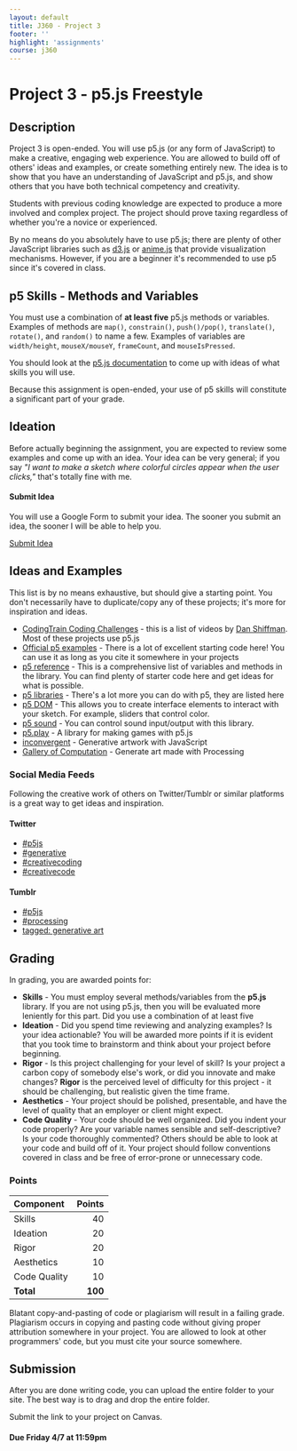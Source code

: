 ```yaml
---
layout: default
title: J360 - Project 3
footer: ''
highlight: 'assignments'
course: j360
---
```

# Project 3 - p5.js Freestyle
## Description
Project 3 is open-ended. You will use p5.js (or any form of JavaScript) to make a creative, engaging web experience. You are allowed to build off of others' ideas and examples, or create something entirely new. The idea is to show that you have an understanding of JavaScript and p5.js, and show others that you have both technical competency and creativity.

Students with previous coding knowledge are expected to produce a more involved and complex project. The project should prove taxing regardless of whether you're a novice or experienced.

By no means do you absolutely have to use p5.js; there are plenty of other JavaScript libraries such as [d3.js](https://d3js.org) or [anime.js](http://anime-js.com/) that provide visualization mechanisms. However, if you are a beginner it's recommended to use p5 since it's covered in class.

## p5 Skills - Methods and Variables
You must use a combination of __at least five__ p5.js methods or variables. Examples of methods are `map()`, `constrain()`, `push()/pop()`, `translate()`, `rotate()`, and `random()` to name a few. Examples of variables are `width/height`, `mouseX/mouseY`, `frameCount`, and `mouseIsPressed`.

You should look at the [p5.js documentation](https://p5js.org/reference/) to come up with ideas of what skills you will use.

Because this assignment is open-ended, your use of p5 skills will constitute a significant part of your grade.

## Ideation
Before actually beginning the assignment, you are expected to review some examples and come up with an idea. Your idea can be very general; if you say _"I want to make a sketch where colorful circles appear when the user clicks,"_ that's totally fine with me.

  <div class="card-block">
    <h4 class="card-title">Submit Idea</h4>
    <p class="card-text">You will use a Google Form to submit your idea. The sooner you submit an idea, the sooner I will be able to help you.</p>
    <a href="https://goo.gl/forms/jPSHkYHTVixnzkju1" class="btn btn-primary" target="_blank">Submit Idea</a>
  </div>

## Ideas and Examples
This list is by no means exhaustive, but should give a starting point. You don't necessarily have to duplicate/copy any of these projects; it's more for inspiration and ideas.

 * [CodingTrain Coding Challenges](https://www.youtube.com/playlist?list=PLRqwX-V7Uu6ZiZxtDDRCi6uhfTH4FilpH) - this is a list of videos by [Dan Shiffman](http://shiffman.net/). Most of these projects use p5.js
 * [Official p5 examples](https://p5js.org/examples/) - There is a lot of excellent starting code here! You can use it as long as you cite it somewhere in your projects
 * [p5 reference](https://p5js.org/reference/) - This is a comprehensive list of variables and methods in the library. You can find plenty of starter code here and get ideas for what is possible.
 * [p5 libraries](https://p5js.org/libraries/) - There's a lot more you can do with p5, they are listed here
 * [p5 DOM](https://p5js.org/reference/#/libraries/p5.dom) - This allows you to create interface elements to interact with your sketch. For example, sliders that control color.
 * [p5 sound](https://p5js.org/reference/#/libraries/p5.sound) - You can control sound input/output with this library.
 * [p5.play](http://p5play.molleindustria.org/) - A library for making games with p5.js
 * [inconvergent](http://inconvergent.net/) - Generative artwork with JavaScript
 * [Gallery of Computation](http://www.complexification.net/gallery/) - Generate art made with Processing

### Social Media Feeds
Following the creative work of others on Twitter/Tumblr or similar platforms is a great way to get ideas and inspiration.

#### Twitter
 * [#p5js](https://twitter.com/hashtag/p5js?src=hash)
 * [#generative](https://twitter.com/hashtag/generative?src=hash)
 * [#creativecoding](https://twitter.com/hashtag/creativecoding?src=hash)
 * [#creativecode](https://twitter.com/hashtag/creativecode?src=hash)

#### Tumblr
 * [#p5js](https://www.tumblr.com/search/%23p5js)
 * [#processing](https://www.tumblr.com/search/%23processing)
 * [tagged: generative art](https://www.tumblr.com/tagged/generative-art)

## Grading
In grading, you are awarded points for:

* __Skills__ - You must employ several methods/variables from the __p5.js__ library. If you are not using p5.js, then you will be evaluated more leniently for this part. Did you use a combination of at least five
* __Ideation__ - Did you spend time reviewing and analyzing examples? Is your idea actionable? You will be awarded more points if it is evident that you took time to brainstorm and think about your project before beginning.
* __Rigor__ - Is this project challenging for your level of skill? Is your project a carbon copy of somebody else's work, or did you innovate and make changes? __Rigor__ is the perceived level of difficulty for this project - it should be challenging, but realistic given the time frame.
* __Aesthetics__ - Your project should be polished, presentable, and have the level of quality that an employer or client might expect.
* __Code Quality__ - Your code should be well organized. Did you indent your code properly? Are your variable names sensible and self-descriptive? Is your code thoroughly commented? Others should be able to look at your code and build off of it. Your project should follow conventions covered in class and be free of error-prone or unnecessary code.

### Points

| Component    |  Points |
|:-------------|--------:|
| Skills       |      40 |
| Ideation     |      20 |
| Rigor        |      20 |
| Aesthetics   |      10 |
| Code Quality |      10 |
| **Total**    | **100** |

Blatant copy-and-pasting of code or plagiarism will result in a failing grade. Plagiarism occurs in copying and pasting code without giving proper attribution somewhere in your project. You are allowed to look at other programmers' code, but you must cite your source somewhere.

## Submission
After you are done writing code, you can upload the entire folder to your site. The best way is to drag and drop the entire folder.

Submit the link to your project on Canvas.

#### **Due Friday 4/7 at 11:59pm**